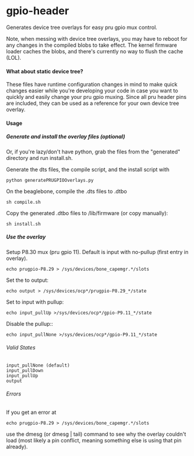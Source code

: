 gpio-header
==========

Generates device tree overlays for easy pru gpio mux control.

Note, when messing with device tree overlays, you may have to reboot for any changes in the compiled blobs to take effect. The kernel firmware loader caches the blobs, and there's currently no way to flush the cache (LOL).

#### What about static device tree?

These files have runtime configuration changes in mind to make quick changes easier while you're developing your code in case you want to quickly and easily change your pru gpio muxing. Since all pru header pins are included, they can be used as a reference for your own device tree overlay.

#### Usage

##### Generate and install the overlay files (optional)

Or, if you're lazy/don't have python, grab the files from the "generated" directory and run install.sh.

Generate the dts files, the compile script, and the install script with

    python generatePRUGPIOOverlays.py
    
On the beaglebone, compile the .dts files to .dtbo

    sh compile.sh
    
Copy the generated .dtbo files to /lib/firmware (or copy manually):

    sh install.sh
    
##### Use the overlay

Setup P8.30 mux (pru gpio 11). Default is input with no-pullup (first entry in overlay).

    echo prugpio-P8.29 > /sys/devices/bone_capemgr.*/slots

Set the to output:

    echo output > /sys/devices/ocp*/prugpio-P8.29_*/state
    
Set to input with pullup:

    echo input_pullUp >/sys/devices/ocp*/gpio-P9.11_*/state
    
Disable the pullup::    

    echo input_pullNone >/sys/devices/ocp*/gpio-P9.11_*/state
    
###### Valid States

    input_pullNone (default)
    input_pullDown
    input_pullUp
    output
    
###### Errors
If you get an error at

    echo prugpio-P8.29 > /sys/devices/bone_capemgr.*/slots
    
use the dmesg (or dmesg | tail) command to see why the overlay couldn't load (most likely a pin conflict, meaning something else is using that pin already).
